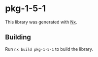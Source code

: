 # pkg-1-5-1

This library was generated with [Nx](https://nx.dev).

## Building

Run `nx build pkg-1-5-1` to build the library.
